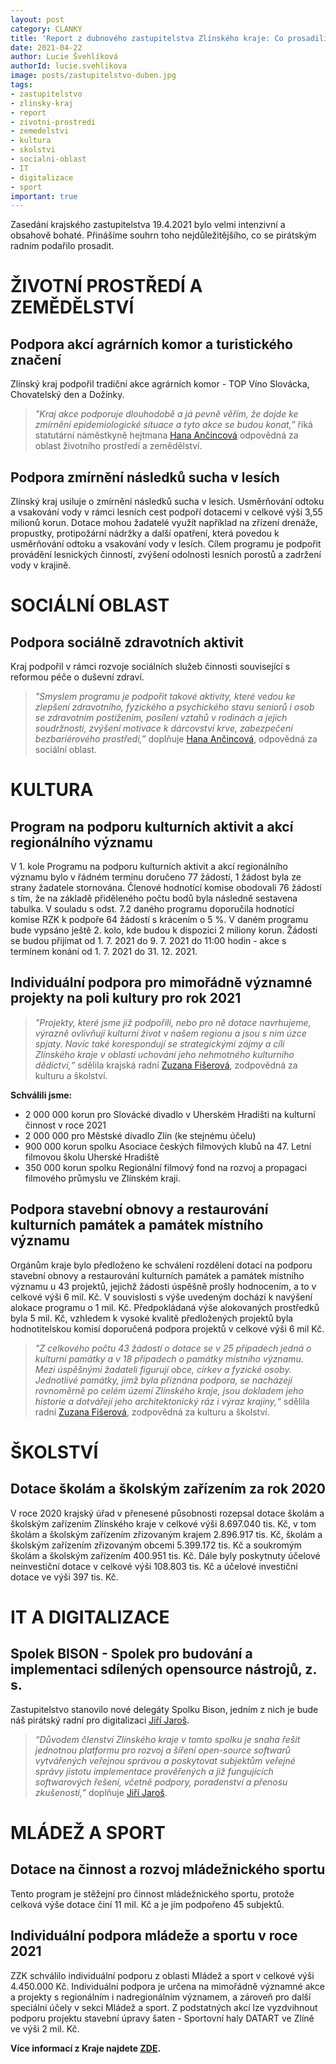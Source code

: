 ```yaml
---
layout: post
category: CLANKY
title: 'Report z dubnového zastupitelstva Zlínského kraje: Co prosadili pirátští radní?'
date: 2021-04-22
author: Lucie Švehlíková
authorId: lucie.svehlikova
image: posts/zastupitelstvo-duben.jpg
tags: 
- zastupitelstvo
- zlinsky-kraj
- report
- zivotni-prostredi
- zemedelstvi
- kultura
- skolstvi
- socialni-oblast
- IT
- digitalizace
- sport
important: true
---
```


Zasedání krajského zastupitelstva 19.4.2021 bylo velmi intenzivní a obsahově bohaté. Přinášíme souhrn toho nejdůležitějšího, co se pirátským radním podařilo prosadit.


# ŽIVOTNÍ PROSTŘEDÍ A ZEMĚDĚLSTVÍ
## Podpora akcí agrárních komor a turistického značení
Zlínský kraj podpořil tradiční akce agrárních komor - TOP Víno Slovácka, Chovatelský den a Dožínky. 
> *"Kraj akce podporuje dlouhodobě a já pevně věřím, že dojde ke zmírnění epidemiologické situace a tyto akce se budou konat,”* říká statutární náměstkyně hejtmana [Hana Ančincová](https://zlinsky.pirati.cz/lide/hana-ancincova/) odpovědná za oblast životního prostředí a zemědělství.
> 

##  Podpora zmírnění následků sucha v lesích 
Zlínský kraj usiluje o zmírnění následků sucha v lesích. Usměrňování odtoku a vsakování vody v rámci lesních cest podpoří dotacemi v celkové výši 3,55 milionů korun. Dotace mohou žadatelé využít například na zřízení drenáže, propustky, protipožární nádržky a další opatření, která povedou k usměrňování odtoku a vsakování vody v lesích. Cílem programu je podpořit provádění lesnických činností, zvýšení odolnosti lesních porostů a zadržení vody v krajině.


# SOCIÁLNÍ OBLAST
## Podpora sociálně zdravotních aktivit
Kraj podpořil v rámci rozvoje sociálních služeb činnosti související s reformou péče o duševní zdraví. 
> *"Smyslem programu je podpořit takové aktivity, které vedou ke zlepšení zdravotního, fyzického a psychického stavu seniorů i osob se zdravotním postižením, posílení vztahů v rodinách a jejich soudržnosti, zvýšení motivace k dárcovství krve, zabezpečení bezbariérového prostředí,”* doplňuje [Hana Ančincová](https://zlinsky.pirati.cz/lide/hana-ancincova/), odpovědná za sociální oblast.
> 


# KULTURA
## Program na podporu kulturních aktivit a akcí regionálního významu
V 1. kole Programu na podporu kulturních aktivit a akcí regionálního významu bylo v řádném termínu doručeno 77 žádostí, 1 žádost byla ze strany žadatele stornována. Členové hodnotící komise obodovali 76 žádostí s tím, že na základě přiděleného počtu bodů byla následně sestavena tabulka. V souladu s odst. 7.2 daného programu doporučila hodnotící komise RZK k podpoře 64 žádostí s krácením o 5 %. V daném programu bude vypsáno ještě 2. kolo, kde budou k dispozici 2 miliony korun. Žádosti se budou přijímat  od 1. 7. 2021 do 9. 7. 2021 do 11:00 hodin - akce s termínem konání od 1. 7. 2021 do 31. 12. 2021.

## Individuální podpora pro mimořádně významné projekty na poli kultury pro rok 2021
> *"Projekty, které jsme již podpořili, nebo pro ně dotace navrhujeme, výrazně ovlivňují kulturní život v našem regionu a jsou s ním úzce spjaty. Navíc také korespondují se strategickými zájmy a cíli Zlínského kraje v oblasti uchování jeho nehmotného kulturního dědictví,“* sdělila krajská radní [Zuzana Fišerová](https://zlinsky.pirati.cz/lide/zuzana-fiserova/), zodpovědná za kulturu a školství.
> 
**Schválili jsme:**
* 2 000 000 korun pro Slovácké divadlo v Uherském Hradišti na kulturní činnost v roce 2021
* 2 000 000 pro Městské divadlo Zlín (ke stejnému účelu)
* 900 000 korun spolku Asociace českých filmových klubů na 47. Letní filmovou školu Uherské Hradiště
* 350 000 korun spolku Regionální filmový fond na rozvoj a propagaci filmového průmyslu ve Zlínském kraji.

## Podpora stavební obnovy a restaurování kulturních památek a památek místního významu
Orgánům kraje bylo předloženo ke schválení rozdělení dotací na podporu stavební obnovy a restaurování kulturních památek a památek místního významu u 43 projektů, jejichž žádosti úspěšně prošly hodnocením, a to v celkové výši 6 mil. Kč. V souvislosti s výše uvedeným dochází k navýšení alokace programu o 1 mil. Kč. Předpokládaná výše alokovaných prostředků byla 5 mil. Kč, vzhledem k vysoké kvalitě předložených projektů byla hodnotitelskou komisí doporučená podpora projektů v celkové výši 6 mil Kč. 
> *"Z celkového počtu 43 žádostí o dotace se v 25 případech jedná o kulturní památky a v 18 případech o památky místního významu. Mezi úspěšnými žadateli figurují obce, církev a fyzické osoby. Jednotlivé památky, jimž byla přiznána podpora, se nacházejí rovnoměrně po celém území Zlínského kraje, jsou dokladem jeho historie a dotvářejí jeho architektonický ráz i výraz krajiny,“* sdělila radní [Zuzana Fišerová](https://zlinsky.pirati.cz/lide/zuzana-fiserova/), zodpovědná za kulturu a školství.
> 


# ŠKOLSTVÍ
## Dotace školám a školským zařízením za rok 2020 
V roce 2020 krajský úřad v přenesené působnosti rozepsal dotace školám a školským zařízením Zlínského kraje v celkové výši 8.697.040 tis. Kč, v tom školám a školským zařízením zřizovaným krajem 2.896.917 tis. Kč, školám a školským zařízením zřizovaným obcemi 5.399.172 tis. Kč a soukromým školám a školským zařízením 400.951 tis. Kč. Dále byly poskytnuty účelové neinvestiční dotace v celkové výši 108.803 tis. Kč a účelové investiční dotace ve výši 397 tis. Kč.  


# IT A DIGITALIZACE
## Spolek BISON - Spolek pro budování a implementaci sdílených opensource nástrojů, z. s.
Zastupitelstvo stanovilo nové delegáty Spolku Bison, jedním z nich je bude náš pirátský radní pro digitalizaci [Jiří Jaroš](https://zlinsky.pirati.cz/lide/jiri-jaros/).
> *“Důvodem členství Zlínského kraje v tomto spolku je snaha řešit jednotnou platformu pro rozvoj a šíření open-source softwarů vytvářených veřejnou správou a poskytovat subjektům veřejné správy jistotu implementace prověřených a již fungujících softwarových řešení, včetně podpory, poradenství a přenosu zkušeností,”* doplňuje [Jiří Jaroš](https://zlinsky.pirati.cz/lide/jiri-jaros/).
> 


# MLÁDEŽ A SPORT
## Dotace na činnost a rozvoj mládežnického sportu 
Tento program je stěžejní pro činnost mládežnického sportu, protože celková výše dotace činí 11 mil. Kč a je jím podpořeno 45 subjektů.

## Individuální podpora mládeže a sportu v roce 2021
ZZK schválilo individuální podporu z oblasti Mládež a sport v celkové výši 4.450.000 Kč. Individuální podpora je určena na mimořádně významné akce a projekty s regionálním i nadregionálním významem, a zároveň pro další speciální účely v sekci Mládež a sport. Z podstatných akcí lze vyzdvihnout podporu projektu stavební úpravy šaten - Sportovní haly DATART ve Zlíně ve výši 2 mil. Kč.  


**Více informací z Kraje najdete [ZDE](https://www.kr-zlinsky.cz/).**
